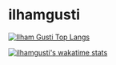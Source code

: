 # ilhamgusti

[![Ilham Gusti Top Langs](https://github-readme-stats.vercel.app/api/top-langs/?username=ilhamgusti&count_private=true&show_icons=true&langs_count=10&layout=compact&hide=c,css,makefile,blade,roff,shell,less,m4,dart,dockerfile,objective-c,kotlin,swift)](https://github.com/ilhamgusti)

[![ilhamgusti's wakatime stats](https://github-readme-stats.vercel.app/api/wakatime?username=ilhamgusti&layout=compact&hide=INI,Git%20Config,%20Apache%20Config,%20Properties,Text)](https://wakatime.com/@ilhamgusti)
